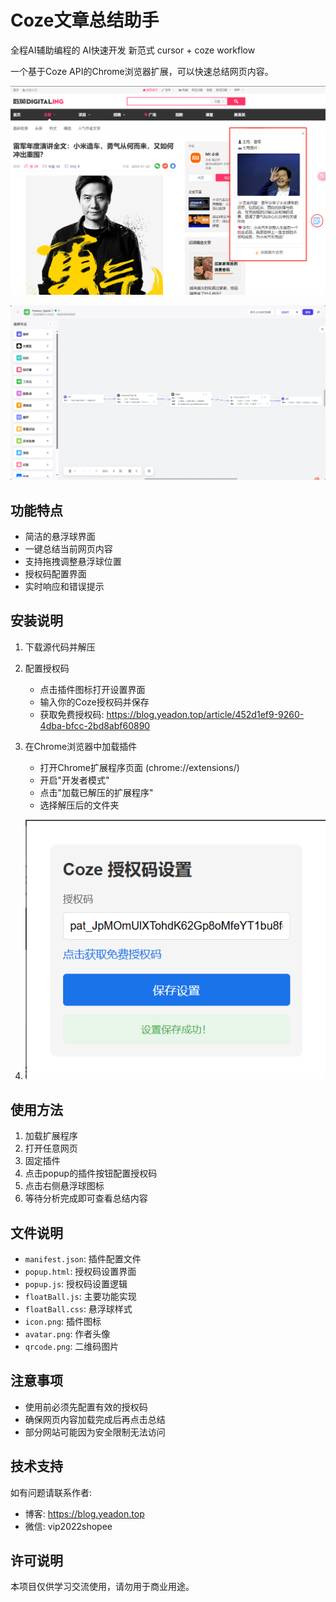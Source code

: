 # Coze文章总结助手

全程AI辅助编程的 AI快速开发 新范式 cursor + coze workflow 

一个基于Coze API的Chrome浏览器扩展，可以快速总结网页内容。

![1731467700311](image/readme/1731467700311.png)

![1731472681932](image/readme/1731472681932.png)

## 功能特点

- 简洁的悬浮球界面
- 一键总结当前网页内容
- 支持拖拽调整悬浮球位置
- 授权码配置界面
- 实时响应和错误提示

## 安装说明

1. 下载源代码并解压
2. 配置授权码

   - 点击插件图标打开设置界面
   - 输入你的Coze授权码并保存
   - 获取免费授权码: https://blog.yeadon.top/article/452d1ef9-9260-4dba-bfcc-2bd8abf60890
3. 在Chrome浏览器中加载插件

   - 打开Chrome扩展程序页面 (chrome://extensions/)
   - 开启"开发者模式"
   - 点击"加载已解压的扩展程序"
   - 选择解压后的文件夹
4. ![1731467727519](image/readme/1731467727519.png)

## 使用方法

1. 加载扩展程序
2. 打开任意网页
3. 固定插件
4. 点击popup的插件按钮配置授权码
5. 点击右侧悬浮球图标
6. 等待分析完成即可查看总结内容

## 文件说明

- `manifest.json`: 插件配置文件
- `popup.html`: 授权码设置界面
- `popup.js`: 授权码设置逻辑
- `floatBall.js`: 主要功能实现
- `floatBall.css`: 悬浮球样式
- `icon.png`: 插件图标
- `avatar.png`: 作者头像
- `qrcode.png`: 二维码图片

## 注意事项

- 使用前必须先配置有效的授权码
- 确保网页内容加载完成后再点击总结
- 部分网站可能因为安全限制无法访问

## 技术支持

如有问题请联系作者:

- 博客: https://blog.yeadon.top
- 微信: vip2022shopee

## 许可说明

本项目仅供学习交流使用，请勿用于商业用途。
